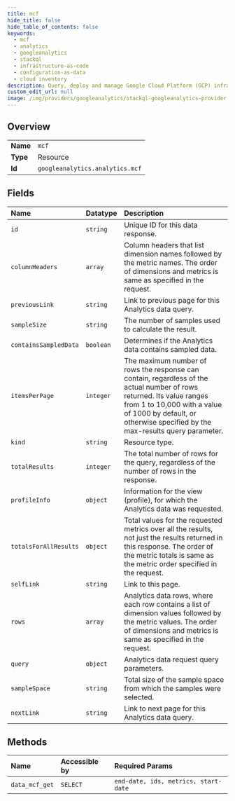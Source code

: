 ```yaml
---
title: mcf
hide_title: false
hide_table_of_contents: false
keywords:
  - mcf
  - analytics
  - googleanalytics    
  - stackql
  - infrastructure-as-code
  - configuration-as-data
  - cloud inventory
description: Query, deploy and manage Google Cloud Platform (GCP) infrastructure and resources using SQL
custom_edit_url: null
image: /img/providers/googleanalytics/stackql-googleanalytics-provider-featured-image.png
---
```

  
    

## Overview
<table><tbody>
<tr><td><b>Name</b></td><td><code>mcf</code></td></tr>
<tr><td><b>Type</b></td><td>Resource</td></tr>
<tr><td><b>Id</b></td><td><code>googleanalytics.analytics.mcf</code></td></tr>
</tbody></table>

## Fields
| Name | Datatype | Description |
|:-----|:---------|:------------|
| `id` | `string` | Unique ID for this data response. |
| `columnHeaders` | `array` | Column headers that list dimension names followed by the metric names. The order of dimensions and metrics is same as specified in the request. |
| `previousLink` | `string` | Link to previous page for this Analytics data query. |
| `sampleSize` | `string` | The number of samples used to calculate the result. |
| `containsSampledData` | `boolean` | Determines if the Analytics data contains sampled data. |
| `itemsPerPage` | `integer` | The maximum number of rows the response can contain, regardless of the actual number of rows returned. Its value ranges from 1 to 10,000 with a value of 1000 by default, or otherwise specified by the max-results query parameter. |
| `kind` | `string` | Resource type. |
| `totalResults` | `integer` | The total number of rows for the query, regardless of the number of rows in the response. |
| `profileInfo` | `object` | Information for the view (profile), for which the Analytics data was requested. |
| `totalsForAllResults` | `object` | Total values for the requested metrics over all the results, not just the results returned in this response. The order of the metric totals is same as the metric order specified in the request. |
| `selfLink` | `string` | Link to this page. |
| `rows` | `array` | Analytics data rows, where each row contains a list of dimension values followed by the metric values. The order of dimensions and metrics is same as specified in the request. |
| `query` | `object` | Analytics data request query parameters. |
| `sampleSpace` | `string` | Total size of the sample space from which the samples were selected. |
| `nextLink` | `string` | Link to next page for this Analytics data query. |
## Methods
| Name | Accessible by | Required Params |
|:-----|:--------------|:----------------|
| `data_mcf_get` | `SELECT` | `end-date, ids, metrics, start-date` |
